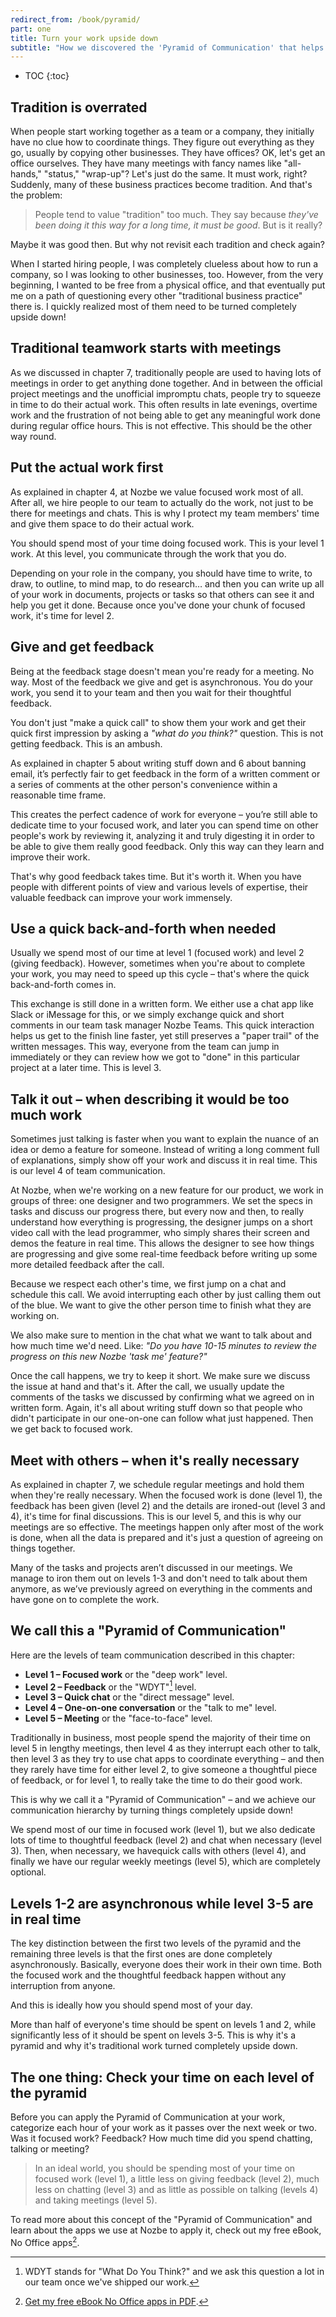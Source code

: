 ```yaml
---
redirect_from: /book/pyramid/
part: one
title: Turn your work upside down
subtitle: "How we discovered the 'Pyramid of Communication' that helps us work better as a team"
---
```


* TOC
{:toc}

## Tradition is overrated

When people start working together as a team or a company, they initially have no clue how to coordinate things. They figure out everything as they go, usually by copying other businesses. They have offices? OK, let's get an office ourselves. They have many meetings with fancy names like "all-hands," "status," "wrap-up"? Let's just do the same. It must work, right? Suddenly, many of these business practices become tradition. And that's the problem:

> People tend to value "tradition" too much. They say because *they've been doing it this way for a long time, it must be good*. But is it really?

Maybe it was good then. But why not revisit each tradition and check again?

When I started hiring people, I was completely clueless about how to run a company, so I was looking to other businesses, too. However, from the very beginning, I wanted to be free from a physical office, and that eventually put me on a path of questioning every other "traditional business practice" there is. I quickly realized most of them need to be turned completely upside down!

## Traditional teamwork starts with meetings

As we discussed in chapter 7, traditionally people are used to having lots of meetings in order to get anything done together. And in between the official project meetings and the unofficial impromptu chats, people try to squeeze in time to do their actual work. This often results in late evenings, overtime work and the frustration of not being able to get any meaningful work done during regular office hours. This is not effective. This should be the other way round.

## Put the actual work first

As explained in chapter 4, at Nozbe we value focused work most of all. After all, we hire people to our team to actually do the work, not just to be there for meetings and chats. This is why I protect my team members' time and give them space to do their actual work.

You should spend most of your time doing focused work. This is your level 1 work. At this level, you communicate through the work that you do.

Depending on your role in the company, you should have time to write, to draw, to outline, to mind map, to do research… and then you can write up all of your work in documents, projects or tasks so that others can see it and help you get it done. Because once you've done your chunk of focused work, it's time for level 2.

## Give and get feedback

Being at the feedback stage doesn't mean you're ready for a meeting. No way. Most of the feedback we give and get is asynchronous.  You do your work, you send it to your team and then you wait for their thoughtful feedback.

You don't just "make a quick call" to show them your work and get their quick first impression by asking a *"what do you think?"* question. This is not getting feedback. This is an ambush.

As explained in chapter 5 about writing stuff down and 6 about banning email, it’s perfectly fair to get feedback in the form of a written comment or a series of comments at the other person's convenience within a reasonable time frame.

This creates the perfect cadence of work for everyone – you’re still able to dedicate time to your focused work, and later you can spend time on other people's work by reviewing it, analyzing it and truly digesting it in order to be able to give them really good feedback. Only this way can they learn and improve their work.

That's why good feedback takes time. But it's worth it. When you have people with different points of view and various levels of expertise, their valuable feedback can improve your work immensely.

## Use a quick back-and-forth when needed

Usually we spend most of our time at level 1 (focused work) and level 2 (giving feedback). However, sometimes when you're about to complete your work, you may need to speed up this cycle – that's where the quick back-and-forth comes in.

This exchange is still done in a written form. We either use a chat app like Slack or iMessage for this, or we simply exchange quick and short comments in our team task manager Nozbe Teams. This quick interaction helps us get to the finish line faster, yet still preserves a "paper trail" of the written messages. This way, everyone from the team can jump in immediately or they can review how we got to "done" in this particular project at a later time. This is level 3.

## Talk it out – when describing it would be too much work

Sometimes just talking is faster when you want to explain the nuance of an idea or demo a feature for someone. Instead of writing a long comment full of explanations, simply  show off your work and discuss it in real time. This is our level 4 of team communication.

At Nozbe, when we're working on a new feature for our product, we work in groups of three: one designer and two programmers. We set the specs in tasks and discuss our progress there, but every now and then, to really understand how everything is progressing, the designer jumps on a short video call with the lead programmer, who simply shares their screen and demos the feature in real time. This allows the designer to see how things are progressing and give some real-time feedback before  writing up some more detailed feedback after the call.

Because we respect each other's time, we first jump on a chat and schedule this call. We avoid interrupting each other by just calling them out of the blue. We want to give the other person time to finish what they are working on.

We also make sure to mention in the chat what we want to talk about and how much time we'd need. Like: *"Do you have 10-15 minutes to review the progress on this new Nozbe 'task me' feature?"*

Once the call happens, we try to keep it short. We make sure we discuss the issue at hand and that's it. After the call, we usually update the comments of the tasks we discussed by confirming what we agreed on in written form. Again, it's all about writing stuff down so that people who didn't participate in our one-on-one can follow what just happened. Then we get back to focused work.

## Meet with others – when it's really necessary

As explained in chapter 7, we schedule regular meetings and hold them when they're really necessary. When the focused work is done (level 1), the feedback has been given (level 2) and the details are ironed-out (level 3 and 4), it's time for final discussions. This is our level 5, and this is why our meetings are so effective. The meetings happen only after most of the work is done, when all the data is prepared and it's just a question of agreeing on things together.

Many of the tasks and projects aren’t discussed in our meetings. We manage to iron them out on levels 1-3 and don't need to talk about them anymore, as we’ve previously agreed on everything in the comments and have gone on to complete the work.

## We call this a "Pyramid of Communication"

Here are the levels of team communication described in this chapter:

* **Level 1 – Focused work** or the "deep work" level.
* **Level 2 – Feedback** or the "WDYT"[^1] level.
* **Level 3 – Quick chat** or the "direct message" level.
* **Level 4 – One-on-one conversation** or the "talk to me" level.
* **Level 5 – Meeting** or the "face-to-face" level.

Traditionally in business, most people spend the majority of their time on level 5 in lengthy meetings, then level 4 as they interrupt each other to talk, then level 3 as they try to use chat apps to coordinate everything – and then they rarely have time for either level 2, to give someone a thoughtful piece of feedback, or for level 1, to really take the time to do their good work.

This is why we call it a "Pyramid of Communication" – and we achieve our communication hierarchy by turning things completely upside down!

We spend most of our time in focused work (level 1), but we also dedicate lots of time to thoughtful feedback (level 2) and  chat when necessary (level 3). Then, when necessary, we havequick calls with others (level 4), and finally we have our regular weekly meetings (level 5), which are completely optional.

## Levels 1-2 are asynchronous while level 3-5 are in real time

The key distinction between the first two levels of the pyramid and the remaining three levels is that the first ones are done completely asynchronously. Basically, everyone does their work in their own time. Both the focused work and the thoughtful feedback happen without any interruption from anyone.

And this is ideally how you should spend most of your day.

More than half of everyone's time should be spent on levels 1 and 2, while significantly less of it should be spent on levels 3-5. This is why it's a pyramid and why it's traditional work turned completely upside down.

## The one thing: Check your time on each level of the pyramid

Before you can apply the Pyramid of Communication at your work, categorize each hour of your work as it passes over the next week or two. Was it focused work? Feedback? How much time did you spend chatting, talking or meeting?

> In an ideal world, you should be spending most of your time on focused work (level 1), a little less on giving feedback (level 2), much less on chatting (level 3) and as little as possible on talking (levels 4) and taking meetings (level 5).

To read more about this concept of the "Pyramid of Communication" and learn about the apps we use at Nozbe to apply it, check out my free eBook, No Office apps[^2].

[^1]: WDYT stands for "What Do You Think?" and we ask this question a lot in our team once we've shipped our work.

[^2]: [Get my free eBook No Office apps in PDF](https://NoOffice.org/noofficeapps.pdf).
